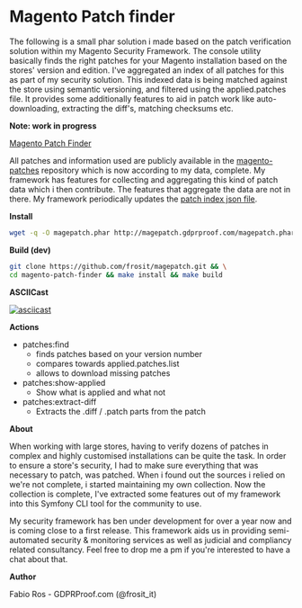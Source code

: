 Magento Patch finder
===================
    
The following is a small phar solution i made based on the patch verification solution within my Magento Security Framework. The console utility basically finds the right patches for your Magento installation based on the stores' version and edition. I've aggregated an index of all patches for this as part of my security solution. This indexed data is being matched against the store using semantic versioning, and filtered using the applied.patches file. It provides some additionally features to aid in patch work like auto-downloading, extracting the diff's, matching checksums etc.

__Note: work in progress__

[Magento Patch Finder](https://github.com/frosit/magepatch)

All patches and information used are publicly available in the [magento-patches](https://github.com/brentwpeterson/magento-patches) repository which is now according to my data, complete. My framework has  features for collecting and aggregating this kind of patch data which i then contribute. The features that aggregate the data are not in there. My framework periodically updates the [patch index json file](http://magepatch.gdprproof.com/patches.json).

__Install__

```bash
wget -q -O magepatch.phar http://magepatch.gdprproof.com/magepatch.phar && chmod +x magepatch.phar
```


__Build (dev)__

```bash
git clone https://github.com/frosit/magepatch.git && \
cd magento-patch-finder && make install && make build
```

__ASCIICast__

[![asciicast](https://asciinema.org/a/e5vm43gygt1m2wx9d9q4ccxbb.png)](https://asciinema.org/a/e5vm43gygt1m2wx9d9q4ccxbb)


__Actions__

* patches:find
    * finds patches based on your version number
    * compares towards applied.patches.list
    * allows to download missing patches
* patches:show-applied
    * Show what is applied and what not
* patches:extract-diff
    * Extracts the .diff / .patch parts from the patch


__About__

When working with large stores, having to verify dozens of patches in complex and highly customised installations can be quite the task. In order to ensure a store's security, I had to make sure everything that was necessary to patch, was patched. When i found out the sources i relied on we're not complete, i started maintaining my own collection. Now the collection is complete, I've extracted some features out of my framework into this Symfony CLI tool for the community to use.

My security framework has ben under development for over a year now and is coming close to a first release. This framework aids us in providing semi-automated security & monitoring services as well as judicial and compliancy related consultancy. Feel free to drop me a pm if you're interested to have a chat about that.

__Author__

Fabio Ros - GDPRProof.com (@frosit_it)    
